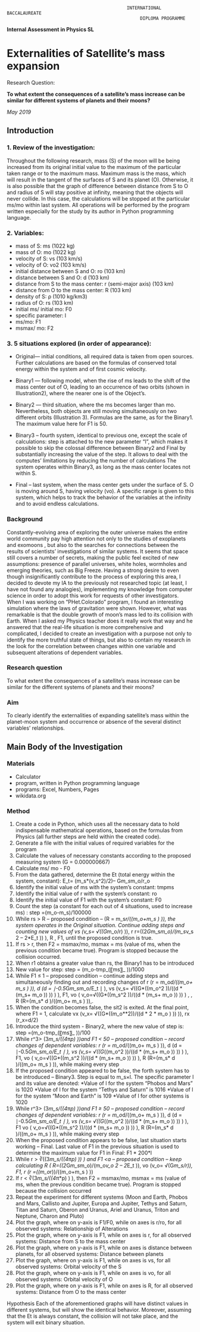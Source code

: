                                                  INTERNATIONAL BACCALAUREATE
                                                      DIPLOMA PROGRAMME



 **Internal Assessment in Physics SL** 



# Externalities of Satellite’s mass expansion


Research Question:

**To what extent the consequences of a satellite’s mass increase can be similar for different systems of planets and their moons?**

*May 2019*





## Introduction

### 1. Review of the investigation:

Throughout the following research, mass (S) of the moon will be being increased from its original initial value to the maximum of the particular taken range or to the maximum mass. Maximum mass is the mass, which will result in the tangent of the surfaces of S and its planet (O). Otherwise, it is also possible that the graph of difference between distance from S to O and radius of S will stay positive at infinity, meaning that the objects will never collide. In this case, the calculations will be stopped at the particular ms/mo within last system. All operations will be performed by the program written especially for the study by its author in Python programming language.

### 2. Variables:

* mass of S: ms (1022 kg)
* mass of O: mo (1022 kg)
* velocity of S: vs (103 km/s)
* velocity of O: vo2 (103 km/s)
* initial distance between S and O: ro (103 km)
* distance between S and O: d  (103 km) 
* distance from S to the mass center: r (semi-major axis) (103 km)
* distance from O to the mass center: R (103 km)
* density of S: ρ (1010 kg/km3)
* radius of O: rs (103 km)
* initial ms/ initial mo: F0
* specific parameter: l
* ms/mo: F1 
* msmax/ mo: F2 

### 3. 5 situations explored (in order of appearance): 

* Original— initial conditions, all required data is taken from open sources. Further calculations are based on the formulas of conserved total energy within the system and of first cosmic velocity.

* Binary1  — following model, when the rise of ms leads to the shift of the mass center out of O, leading to an occurrence of two orbits (shown in Illustration2), where the nearer one is of the Object’s. 

* Binary2 — third situation, where the ms becomes larger than mo. Nevertheless, both objects are still moving simultaneously on two different orbits (Illustration 3). Formulas are the same, as for the Binary1. The maximum value here for F1 is 50.

* Binary3 – fourth system, identical to previous one, except the scale of calculations: step is attached to the new parameter “l”, which makes it possible to skip the colossal difference between Binary2 and Final by substantially increasing the value of the step. It allows to deal with the computes’ limitations by reducing the number of calculations The system operates within Binary3, as long as the mass center locates not within S.

* Final – last system, when the mass center gets under the surface of S. O is moving around S, having velocity (vo). A specific range is given to this system, which helps to track the behavior of the variables at the infinity and to avoid endless calculations.

### Background

Constantly-evolving area of exploring the outer universe makes the entire world community pay high attention not only to the studies of exoplanets  and exomoons , but also to the searches for connections between the results of scientists’ investigations of similar systems. It seems that space  still covers a number of secrets, making the public feel excited of new assumptions: presence of parallel universes, white holes, wormholes and emerging theories, such as Big Freeze. Having a strong desire to even though insignificantly contribute to the process of exploring this area, I decided to devote my IA to the previously not researched topic (at least, I have not found any analogies), implementing my knowledge from computer science in order to adopt this work for requests of other investigators. 
When I was working on “PHet.Colorado” program, I found an interesting simulation where the laws of gravitation were shown. However, what was remarkable is that the double growth of moon’s mass led to its collision with Earth. When I asked my Physics teacher does it really work that way and he answered that the real-life situation is more comprehensive and complicated, I decided to create an investigation with a purpose not only to identify the more truthful state of things, but also to contain my research in the look for the correlation between changes within one variable and subsequent alterations of dependent variables. 

### Research question

To what extent the consequences of a satellite’s mass increase can be similar for the different systems of planets and their moons? 

### Aim

To clearly identify the externalities of expanding satellite’s mass within the planet-moon system and occurrence or absence of the several distinct variables’ relationships.

## Main Body of the Investigation

### Materials

* Calculator
* program, written in Python programming language
* programs: Excel, Numbers, Pages    
* wikidata.org 

### Method

1. Create a code in Python, which uses all the necessary data to hold indispensable mathematical operations, based on the formulas from Physics (all further steps are held within the created code).
2. Generate a file with the initial values of required variables for the program
3. Calculate the values of necessary constants according to the proposed measuring system (G = 0.000000667)
4. Calculate ms/ mo - F0
5. From the data gathered, determine the Et (total energy within the system, constant): E_t= (m_s*(v_s^2)/2)– G*m_s*m_o/r_o 
6. Identify the initial value of ms with the system’s constant: tmpms
7. Identify the initial value of r with the system’s constant: ro
8. Identify the initial value of F1 with the system’s constant: F0
9. Count the step (a constant for each out of 4 situations, used to increase ms) :  step =(m_o-m_s)/100000
10. While rs  >  R – proposed condition – (R = m_s*r/((m_o+m_s ) )), the system operates in the Original situation. Continue adding steps and counting new values of vs  (v_s= √((G*m_o/r) )),  r  r=((2*G*m_s*m_o)/(m_s*v_s 2 – 2*E_t )) ),  R , F1, until the proposed condition is true. 
11. If rs > r, then F2 = msmax/mo, msmax = ms (value of ms, when the previous condition became true). Program is stopped because the collision occurred.
12. When r1 obtains a greater value than rs, the Binary1 has to be introduced
13. New value for step: step = (m_o-tmp_(〖ms〗_ ))/1000
14. While F1 ≤ 1 – proposed condition – continue adding steps and simultaneously finding out and recording changes of r (r = m_o*d/((m_o+ m_s ) )), d (d = ∣-0.5*G*m_s*m_o/E_t ∣ ), vs (v_s= √((G*((m_o^2 ))/((d * (m_s+ m_o )) )) ) ), F1,      vo ( v_o=√((G*((m_s^2 ))/((d * (m_s+ m_o )) )) ) , , R (R=(m_s* d )/((m_o+ m_s ) )),.
15. When the condition becomes false, the sit2 is exited. At the final point, where F1 = 1, calculate vx  (v_x= √((G*((m_o**2))/((d * 2 * m_o ) )) )), rx (r_x=d/2)
16. Introduce the third system - Binary2, where the new value of step is: step =(m_o-tmp_(〖ms〗_ ))/100
17. While r^3> (3*m_s/((4*π*p) ))and F1 < 50 – proposed condition – record changes of dependent variables:        r (r = m_o*d/((m_o+ m_s ) )), d (d = ∣-0.5*G*m_s*m_o/E_t ∣ ), vs (v_s= √((G*((m_o^2 ))/((d * (m_s+ m_o )) )) ) ), F1, vo ( v_o=√((G*((m_s^2 ))/((d * (m_s+ m_o )) )) ), R (R=(m_s* d )/((m_o+ m_s ) )), while making every step
18. If the proposed condition appeared to be false, the forth system has to be introduced – Binary3. Step is equal to m_s×l. The specific parameter l and its value are denoted:
	*Value of l for the system “Phobos and Mars” is 1020
	*Value of l for the system “Tethys and Saturn” is 1016
	*Value of l for the system “Moon and Earth” is 109
	*Value of l for other systems is 1020
19. While r^3> (3*m_s/((4*π*p) ))and F1 ≥ 50 – proposed condition – record changes of dependent variables:          r (r = m_o*d/((m_o+ m_s ) )), d (d = ∣-0.5*G*m_s*m_o/E_t ∣ ), vs (v_s= √((G*((m_o^2 ))/((d * (m_s+ m_o )) )) ) ), F1 vo ( v_o=√((G*((m_s^2 ))/((d * (m_s+ m_o )) )) ), R (R=(m_s* d )/((m_o+ m_s ) )), while making every step
20. When the proposed condition appears to be false, last situation starts working – Final. Last value of F1 in the previous situation is used to determine the maximum value for F1 in Final: F1 * 200*l
21. While r > ∛((3*m_s/((4*π*p) )) ) and  F1 <a – proposed condition – keep calculating R ( R=((2*G*m_s*m_o)/(m_o*v_o 2 – 2*E_t )), vo  (v_o= √(G*m_s/r)), F1, r  (r =((m_o*r))/((m_o+m_s ) ))
22. If r  <  ∛(3*m_s/((4*π*p) )  ), then F2 = msmax/mo, msmax = ms (value of ms, when the previous condition became true). Program is stopped because the collision occurred
23. Repeat the experiment for different systems (Moon and Earth, Phobos and Mars, Callisto and Jupiter, Europa and Jupiter, Tethys and Saturn,  Titan and Saturn, Oberon and Uranus, Ariel and Uranus, Triton and Neptune, Charon and Pluto)
24. Plot the graph, where on y-axis is F1/F0, while on axes is r/ro, for all observed systems: Relationship of Alterations
25. Plot the graph, where on y-axis is F1, while on axes is r, for all observed systems: Distance from S to the mass center
26. Plot the graph, where on y-axis is F1, while on axes is distance between planets, for all observed systems: Distance between planets
27. Plot the graph, where on y-axis is F1, while on axes is vs, for all observed systems: Orbital velocity of the S
28. Plot the graph, where on y-axis is F1, while on axes is vo, for all observed systems: Orbital velocity of O
29. Plot the graph, where on y-axis is F1, while on axes is R, for all observed systems: Distance from O to the mass center

Hypothesis
Each of the aforementioned graphs will have distinct values in different systems, but will show the identical behavior. Moreover, assuming that the Et is always constant, the collision will not take place, and the system will exit binary situation.
